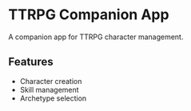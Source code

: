 # TTRPG Companion App

A companion app for TTRPG character management.

## Features
- Character creation
- Skill management
- Archetype selection
